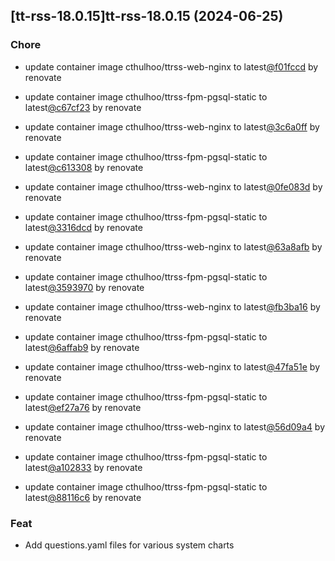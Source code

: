 

## [tt-rss-18.0.15]tt-rss-18.0.15 (2024-06-25)

### Chore



- update container image cthulhoo/ttrss-web-nginx to latest[@f01fccd](https://github.com/f01fccd) by renovate

- update container image cthulhoo/ttrss-fpm-pgsql-static to latest[@c67cf23](https://github.com/c67cf23) by renovate

- update container image cthulhoo/ttrss-web-nginx to latest[@3c6a0ff](https://github.com/3c6a0ff) by renovate

- update container image cthulhoo/ttrss-fpm-pgsql-static to latest[@c613308](https://github.com/c613308) by renovate

- update container image cthulhoo/ttrss-web-nginx to latest[@0fe083d](https://github.com/0fe083d) by renovate

- update container image cthulhoo/ttrss-fpm-pgsql-static to latest[@3316dcd](https://github.com/3316dcd) by renovate

- update container image cthulhoo/ttrss-web-nginx to latest[@63a8afb](https://github.com/63a8afb) by renovate

- update container image cthulhoo/ttrss-fpm-pgsql-static to latest[@3593970](https://github.com/3593970) by renovate

- update container image cthulhoo/ttrss-web-nginx to latest[@fb3ba16](https://github.com/fb3ba16) by renovate

- update container image cthulhoo/ttrss-fpm-pgsql-static to latest[@6affab9](https://github.com/6affab9) by renovate

- update container image cthulhoo/ttrss-web-nginx to latest[@47fa51e](https://github.com/47fa51e) by renovate

- update container image cthulhoo/ttrss-fpm-pgsql-static to latest[@ef27a76](https://github.com/ef27a76) by renovate

- update container image cthulhoo/ttrss-web-nginx to latest[@56d09a4](https://github.com/56d09a4) by renovate

- update container image cthulhoo/ttrss-fpm-pgsql-static to latest[@a102833](https://github.com/a102833) by renovate

- update container image cthulhoo/ttrss-fpm-pgsql-static to latest[@88116c6](https://github.com/88116c6) by renovate

### Feat



- Add questions.yaml files for various system charts